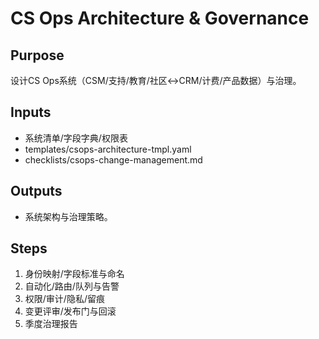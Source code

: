 # CS Ops Architecture & Governance

## Purpose

设计CS Ops系统（CSM/支持/教育/社区↔CRM/计费/产品数据）与治理。

## Inputs

- 系统清单/字段字典/权限表
- templates/csops-architecture-tmpl.yaml
- checklists/csops-change-management.md

## Outputs

- 系统架构与治理策略。

## Steps

1. 身份映射/字段标准与命名
2. 自动化/路由/队列与告警
3. 权限/审计/隐私/留痕
4. 变更评审/发布门与回滚
5. 季度治理报告
